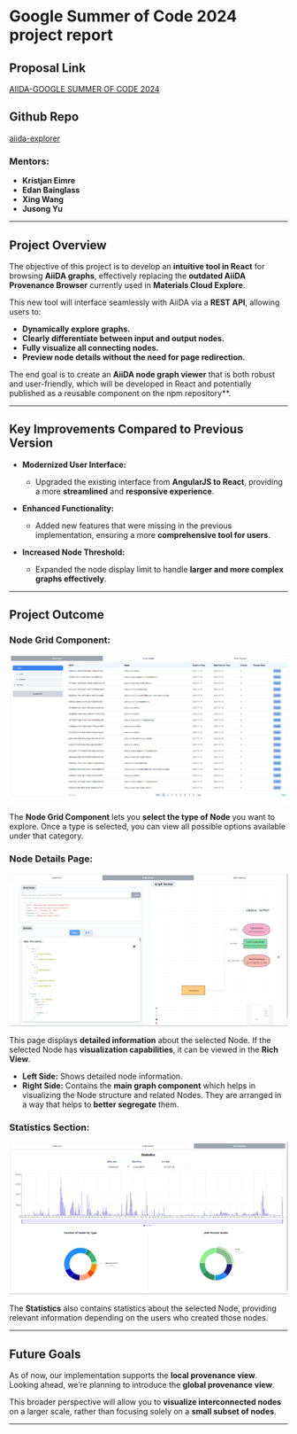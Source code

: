 # Google Summer of Code 2024 project report

## Proposal Link
[AIIDA-GOOGLE SUMMER OF CODE 2024](https://docs.google.com/document/d/1VQOJ9eUC1KmGdjK3tjwNfsAXz1ttTVwR7MdOs2SziRA/edit?usp=sharing)

## Github Repo
[aiida-explorer](https://github.com/aiidateam/aiida-explorer)

### **Mentors:**
- **Kristjan Eimre**
- **Edan Bainglass**
- **Xing Wang**
- **Jusong Yu**

---

## **Project Overview**

The objective of this project is to develop an **intuitive tool in React** for browsing **AiiDA graphs**, effectively replacing the **outdated AiiDA Provenance Browser** currently used in **Materials Cloud Explore**. 

This new tool will interface seamlessly with AiiDA via a **REST API**, allowing users to:

- **Dynamically explore graphs.**
- **Clearly differentiate between input and output nodes.**
- **Fully visualize all connecting nodes.**
- **Preview node details without the need for page redirection.**

The end goal is to create an **AiiDA node graph viewer** that is both robust and user-friendly, which will be developed in React and potentially published as a reusable component on the npm repository**.

---

## **Key Improvements Compared to Previous Version**

- **Modernized User Interface:** 
  - Upgraded the existing interface from **AngularJS to React**, providing a more **streamlined** and **responsive experience**.

- **Enhanced Functionality:** 
  - Added new features that were missing in the previous implementation, ensuring a more **comprehensive tool for users**.

- **Increased Node Threshold:** 
  - Expanded the node display limit to handle **larger and more complex graphs effectively**.

---

## **Project Outcome**

### **Node Grid Component:**
![Node Grid](images/grid.png "Grid")

The **Node Grid Component** lets you **select the type of Node** you want to explore. Once a type is selected, you can view all possible options available under that category.

### **Node Details Page:**

![Node Details](images/Details.png "Details Page")

This page displays **detailed information** about the selected Node. If the selected Node has **visualization capabilities**, it can be viewed in the **Rich View**. 

- **Left Side:** Shows detailed node information.
- **Right Side:** Contains the **main graph component** which helps in visualizing the Node structure and related Nodes. They are arranged in a way that helps to **better segregate** them.

### **Statistics Section:**

![Statistics](images/Statistics.png "Statistics Page")

The **Statistics** also contains statistics about the selected Node, providing relevant information depending on the users who created those nodes.

---

## **Future Goals**

As of now, our implementation supports the **local provenance view**. Looking ahead, we’re planning to introduce the **global provenance view**. 

This broader perspective will allow you to **visualize interconnected nodes** on a larger scale, rather than focusing solely on a **small subset of nodes**.

---
